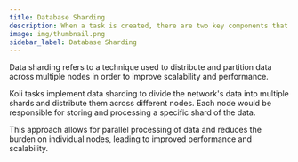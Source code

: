 ```yaml
---
title: Database Sharding
description: When a task is created, there are two key components that must be uploaded to the Koii Network to initiate the task.
image: img/thumbnail.png
sidebar_label: Database Sharding
---
```


Data sharding refers to a technique used to distribute and partition data across multiple nodes in order to improve scalability and performance.

Koii tasks implement data sharding to divide the network's data into multiple shards and distribute them across different nodes. Each node would be responsible for storing and processing a specific shard of the data.

This approach allows for parallel processing of data and reduces the burden on individual nodes, leading to improved performance and scalability.
